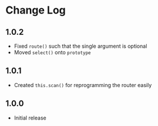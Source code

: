 # Change Log

## 1.0.2
- Fixed `route()` such that the single argument is optional
- Moved `select()` onto `prototype`

## 1.0.1
- Created `this.scan()` for reprogramming the router easily

## 1.0.0
- Initial release
